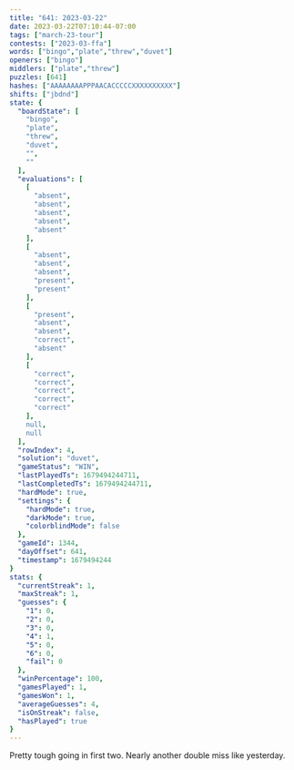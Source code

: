 ```yaml
---
title: "641: 2023-03-22"
date: 2023-03-22T07:10:44-07:00
tags: ["march-23-tour"]
contests: ["2023-03-ffa"]
words: ["bingo","plate","threw","duvet"]
openers: ["bingo"]
middlers: ["plate","threw"]
puzzles: [641]
hashes: ["AAAAAAAAPPPAACACCCCCXXXXXXXXXX"]
shifts: ["jbdnd"]
state: {
  "boardState": [
    "bingo",
    "plate",
    "threw",
    "duvet",
    "",
    ""
  ],
  "evaluations": [
    [
      "absent",
      "absent",
      "absent",
      "absent",
      "absent"
    ],
    [
      "absent",
      "absent",
      "absent",
      "present",
      "present"
    ],
    [
      "present",
      "absent",
      "absent",
      "correct",
      "absent"
    ],
    [
      "correct",
      "correct",
      "correct",
      "correct",
      "correct"
    ],
    null,
    null
  ],
  "rowIndex": 4,
  "solution": "duvet",
  "gameStatus": "WIN",
  "lastPlayedTs": 1679494244711,
  "lastCompletedTs": 1679494244711,
  "hardMode": true,
  "settings": {
    "hardMode": true,
    "darkMode": true,
    "colorblindMode": false
  },
  "gameId": 1344,
  "dayOffset": 641,
  "timestamp": 1679494244
}
stats: {
  "currentStreak": 1,
  "maxStreak": 1,
  "guesses": {
    "1": 0,
    "2": 0,
    "3": 0,
    "4": 1,
    "5": 0,
    "6": 0,
    "fail": 0
  },
  "winPercentage": 100,
  "gamesPlayed": 1,
  "gamesWon": 1,
  "averageGuesses": 4,
  "isOnStreak": false,
  "hasPlayed": true
}
---
```

<!-- more -->
Pretty tough going in first two. Nearly another double miss like yesterday. 
